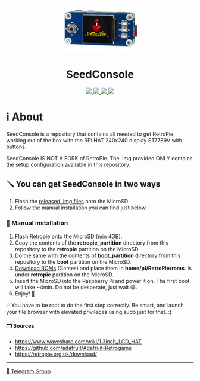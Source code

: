 <p align="center">
    <img alt="SeedConsole" src="img/sc_logo.png" width="200"/>
</p>
<h1 align="center">SeedConsole</h1>

<p align="center">
  <a href="https://opensource.org/license/gpl-3-0/" title="License: GPLv3">
    <img src="https://img.shields.io/badge/License-GPLv3-red">
  </a>
  <a href="https://twitter.com/DesobedienteTec" title="Twitter">
  <img src="https://img.shields.io/twitter/follow/DesobedienteTecnologico?style=social">
  </a>
  <a href="lnurlp:dt@getalby.com" title="Lightning">
  <img src="https://img.shields.io/badge/%E2%9A%A1-dt%40getalby.com-orange">
  </a>
  <a href="http://btcpay.desobedientetecnologico.com/" title="Bitcoin / BIP47">
  <img src="https://img.shields.io/badge/%20%F0%9F%A5%B7-btcpay.desobedientetecnologico.com-yellow?logo=bitcoin">
  </a>
  
</p>

# ℹ️ About

SeedConsole is a repository that contains all needed to get RetroPie working out of the box with the RPi HAT 240x240 display ST7789V with buttons.

SeedConsole IS NOT A FORK of RetroPie. The .img provided ONLY contains the setup configuration available in this repository.

## 🪛 You can get SeedConsole in two ways

1. Flash the [released .img files](https://github.com/DesobedienteTecnologico/seedconsole/releases) onto the MicroSD
2. Follow the manual installation you can find just below

### 🔖 Manual installation
1. Flash [Retropie](https://retropie.org.uk/download/) onto the MicroSD (min 4GB).
2. Copy the contents of the **retropie_partition** directory from this repository to the **retropie** partition on the MicroSD.
3. Do the same with the contents of **boot_partition** directory from this repository to the **boot** partition on the MicroSD.
4. [Download ROMs](https://t.me/desobedientestecnologicos/1694/1696) (Games) and place them in **home/pi/RetroPie/roms**. Is under **retropie** partition on the MicroSD.
5. Insert the MicroSD into the Raspberry Pi and power it on. The first boot will take ~4min. Do not be desperate, just wait 😁.
6. Enjoy! 🤗 


💡 You have to be root to do the first step correctly. Be smart, and launch your file browser with elevated privileges using sudo just for that. :)
#### 🗂️ Sources

- https://www.waveshare.com/wiki/1.3inch_LCD_HAT
- https://github.com/adafruit/Adafruit-Retrogame
- https://retropie.org.uk/download/

---

[📨 Telegram Group](https://t.me/DesobedientesTecnologicos)
